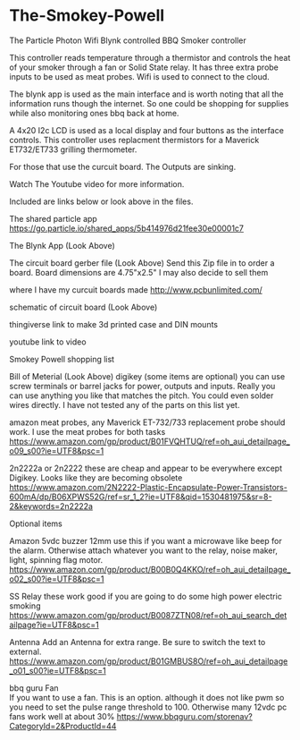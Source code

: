 # The-Smokey-Powell
The Particle Photon Wifi Blynk controlled BBQ Smoker controller

This controller reads temperature through a thermistor and controls the heat of your smoker through a fan or
Solid State relay. It has three extra probe inputs to be used as meat probes.
Wifi is used to connect to the cloud. 

The blynk app is used as the main interface and is worth noting that all the information runs though the internet. So 
one could be shopping for supplies while also monitoring ones bbq back at home.

A 4x20 I2c LCD is used as a local display and four buttons as the interface controls.
This controller uses replacment thermistors for a Maverick ET732/ET733 grilling thermometer.

For those that use the curcuit board. The Outputs are sinking.

Watch The Youtube video for more information.



Included are links below or look above in the files.

The shared particle app https://go.particle.io/shared_apps/5b414976d21fee30e00001c7

The Blynk App (Look Above)

The circuit board gerber file	(Look Above)  Send this Zip file in to order a board. Board dimensions are 4.75"x2.5"
I may also decide to sell them

where I have my curcuit boards made http://www.pcbunlimited.com/

schematic of circuit board	(Look Above)

thingiverse link to make 3d printed case and DIN mounts

youtube link to video


Smokey Powell shopping list

Bill of Meterial (Look Above)
digikey (some items are optional) you can use screw terminals or barrel jacks for power, outputs and inputs. Really you can use anything you like that matches the pitch. You could even solder wires directly.
I have not tested any of the parts on this list yet.


amazon
meat probes, any Maverick ET-732/733 replacement probe should work. I use the meat probes for both tasks
https://www.amazon.com/gp/product/B01FVQHTUQ/ref=oh_aui_detailpage_o09_s00?ie=UTF8&psc=1

2n2222a or 2n2222 these are cheap and appear to be everywhere except Digikey. Looks like they are becoming obsolete	
https://www.amazon.com/2N2222-Plastic-Encapsulate-Power-Transistors-600mA/dp/B06XPWS52G/ref=sr_1_2?ie=UTF8&qid=1530481975&sr=8-2&keywords=2n2222a



Optional items 




Amazon
5vdc buzzer 12mm use this if you want a microwave like beep for the alarm. Otherwise attach whatever you want to the relay, noise maker, light, spinning flag motor.
	https://www.amazon.com/gp/product/B00B0Q4KKO/ref=oh_aui_detailpage_o02_s00?ie=UTF8&psc=1

SS Relay	these work good if you are going to do some high power electric smoking
	https://www.amazon.com/gp/product/B0087ZTN08/ref=oh_aui_search_detailpage?ie=UTF8&psc=1

Antenna
Add an Antenna for extra range. Be sure to switch the text to external.
	https://www.amazon.com/gp/product/B01GMBUS8O/ref=oh_aui_detailpage_o01_s00?ie=UTF8&psc=1

bbq guru Fan	
If you want to use a fan. This is an option. although it does not like pwm so you need to set the pulse range threshold to 100. Otherwise many 12vdc pc fans work well at about 30%
https://www.bbqguru.com/storenav?CategoryId=2&ProductId=44





